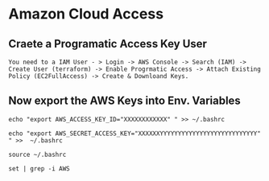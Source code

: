 # Amazon Cloud Access

## Craete a Programatic Access Key User

```
You need to a IAM User - > Login -> AWS Console -> Search (IAM) -> Create User (terraform) -> Enable Progrmatic Access -> Attach Existing Policy (EC2FullAccess) -> Create & Downloand Keys.

```

## Now export the AWS Keys into Env. Variables

```
echo "export AWS_ACCESS_KEY_ID="XXXXXXXXXXXX" " >> ~/.bashrc
```

```
echo "export AWS_SECRET_ACCESS_KEY="XXXXXXYYYYYYYYYYYYYYYYYYYYYYYYYYY" " >>  ~/.bashrc
```

```
source ~/.bashrc
```

```
set | grep -i AWS
```


